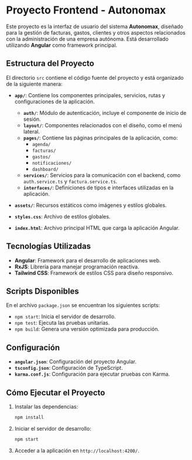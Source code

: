# Proyecto Frontend - Autonomax

Este proyecto es la interfaz de usuario del sistema **Autonomax**, diseñado para la gestión de facturas, gastos, clientes y otros aspectos relacionados con la administración de una empresa autónoma. Está desarrollado utilizando **Angular** como framework principal.

## Estructura del Proyecto

El directorio `src` contiene el código fuente del proyecto y está organizado de la siguiente manera:

- **`app/`**: Contiene los componentes principales, servicios, rutas y configuraciones de la aplicación.
  - **`auth/`**: Módulo de autenticación, incluye el componente de inicio de sesión.
  - **`layout/`**: Componentes relacionados con el diseño, como el menú lateral.
  - **`pages/`**: Contiene las páginas principales de la aplicación, como:
    - `agenda/`
    - `facturas/`
    - `gastos/`
    - `notificaciones/`
    - `dashboard/`
  - **`services/`**: Servicios para la comunicación con el backend, como `auth.service.ts` y `factura.service.ts`.
  - **`interfaces/`**: Definiciones de tipos e interfaces utilizadas en la aplicación.

- **`assets/`**: Recursos estáticos como imágenes y estilos globales.
- **`styles.css`**: Archivo de estilos globales.
- **`index.html`**: Archivo principal HTML que carga la aplicación Angular.

## Tecnologías Utilizadas

- **Angular**: Framework para el desarrollo de aplicaciones web.
- **RxJS**: Librería para manejar programación reactiva.
- **Tailwind CSS**: Framework de estilos CSS para diseño responsivo.

## Scripts Disponibles

En el archivo `package.json` se encuentran los siguientes scripts:

- `npm start`: Inicia el servidor de desarrollo.
- `npm test`: Ejecuta las pruebas unitarias.
- `npm build`: Genera una versión optimizada para producción.

## Configuración

- **`angular.json`**: Configuración del proyecto Angular.
- **`tsconfig.json`**: Configuración de TypeScript.
- **`karma.conf.js`**: Configuración para ejecutar pruebas con Karma.

## Cómo Ejecutar el Proyecto

1. Instalar las dependencias:
   ```bash
   npm install
   ```
2. Iniciar el servidor de desarrollo:
   ```bash
   npm start
   ```
3. Acceder a la aplicación en `http://localhost:4200/`.


